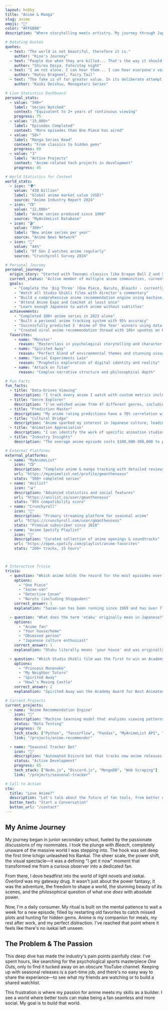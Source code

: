 ```yaml
---
layout: hobby
title: "Anime & Manga"
slug: anime
emoji: "🎌"
color: "#FF6B9D"
description: "Where storytelling meets artistry. My journey through Japanese animation and the tech projects it inspires."

# Rotating Quotes
quotes:
  - text: "The world is not beautiful, therefore it is."
    author: "Kino's Journey"
  - text: "People die when they are killed... That's the way it should be."
    author: "Shirou Emiya, Fate/stay night"
  - text: "I am not alone. I can hear them... I can hear everyone's voices... I can sense everyone's feelings... I am not alone... Everyone's feelings... They support me... They are what give me the will to stand and fight!"
    author: "Natsu Dragneel, Fairy Tail"
  - text: "The fake is of far greater value. In its deliberate attempt to be real, it's more real than the real thing."
    author: "Kaiki Deishuu, Monogatari Series"

# Live Statistics Dashboard
personal_stats:
  - value: "500+"
    label: "Series Watched"
    context: "Equivalent to 2+ years of continuous viewing"
    progress: 75
  - value: "15,000+"
    label: "Episodes Completed"
    context: "More episodes than One Piece has aired"
  - value: "50+"
    label: "Manga Series Read"
    context: "From classics to hidden gems"
    progress: 60
  - value: "3"
    label: "Active Projects"
    context: "Anime-related tech projects in development"
    progress: 45

# World Statistics for Context
world_stats:
  - icon: "🌍"
    value: "430 billion"
    label: "Global anime market value (USD)"
    source: "Anime Industry Report 2024"
  - icon: "📺"
    value: "12,000+"
    label: "Anime series produced since 1960"
    source: "MyAnimeList Database"
  - icon: "🎬"
    value: "300+"
    label: "New anime series per year"
    source: "Anime News Network"
  - icon: "👥"
    value: "44%"
    label: "Of Gen Z watches anime regularly"
    source: "Crunchyroll Survey 2024"

# Personal Journey
personal_journey:
  origin_story: "Started with Toonami classics like Dragon Ball Z and Sailor Moon in middle school. What began as after-school entertainment evolved into a deep appreciation for Japanese storytelling, animation techniques, and cultural nuances that would shape my creative perspective."
  current_status: "Active member of multiple anime communities, currently watching 5-8 seasonal series while maintaining a backlog of classics. Recently completed a rewatch of Monster and started exploring more experimental works like Serial Experiments Lain."
  goals:
    - "Complete the 'Big Three' (One Piece, Naruto, Bleach) - currently 60% through One Piece"
    - "Watch all Studio Ghibli films with director's commentary"
    - "Build a comprehensive anime recommendation engine using machine learning"
    - "Attend Anime Expo and Comiket at least once"
    - "Learn enough Japanese to watch anime without subtitles"
  achievements:
    - "Completed 100+ anime series in 2023 alone"
    - "Built a personal anime tracking system with 95% accuracy"
    - "Successfully predicted 3 'Anime of the Year' winners using data analysis"
    - "Created viral anime recommendation thread with 10k+ upvotes on Reddit"
  favorites:
    - name: "Monster"
      reason: "Masterclass in psychological storytelling and character development"
    - name: "Spirited Away"
      reason: "Perfect blend of environmental themes and stunning visuals"
    - name: "Serial Experiments Lain"
      reason: "Prophetic exploration of digital identity and reality"
    - name: "Attack on Titan"
      reason: "Complex narrative structure and philosophical depth"

# Fun Facts
fun_facts:
  - title: "Data-Driven Viewing"
    description: "I track every anime I watch with custom metrics including emotional impact scores, animation quality ratings, and rewatchability indices. My database contains over 15,000 data points."
  - title: "Genre Explorer"
    description: "I've watched anime from 47 different genres, including obscure ones like 'Iyashikei' (healing anime) and 'Denpa' (electromagnetic wave). Most people only know about 10-15 genres."
  - title: "Prediction Master"
    description: "My anime rating predictions have a 78% correlation with MyAnimeList community scores, better than most recommendation algorithms. I can usually predict if I'll like a series within 3 episodes."
  - title: "Cultural Bridge"
    description: "Anime sparked my interest in Japanese culture, leading to studying the language and planning my first trip to Japan. I can now understand about 40% of anime dialogue without subtitles."
  - title: "Animation Appreciation"
    description: "I can identify the work of specific animation studios and directors just by watching a few scenes. Studio Ghibli, Madhouse, and Wit Studio have the most distinctive styles."
  - title: "Industry Insights"
    description: "The average anime episode costs $100,000-300,000 to produce, but streaming has made it profitable for niche series that would never have been made in the TV-only era."

# External Platforms
external_platforms:
  - name: "MyAnimeList"
    icon: "📺"
    description: "Complete anime & manga tracking with detailed reviews"
    url: "https://myanimelist.net/profile/gmanthenoxus"
    stats: "500+ completed series"
  - name: "Anilist"
    icon: "📊"
    description: "Advanced statistics and social features"
    url: "https://anilist.co/user/gmanthenoxus"
    stats: "95% compatibility score"
  - name: "Crunchyroll"
    icon: "🎌"
    description: "Primary streaming platform for seasonal anime"
    url: "https://crunchyroll.com/user/gmanthenoxus"
    stats: "Premium subscriber since 2018"
  - name: "Anime Spotify Playlist"
    icon: "🎵"
    description: "Curated collection of anime openings & soundtracks"
    url: "https://open.spotify.com/playlist/anime-favorites"
    stats: "200+ tracks, 15 hours"



# Interactive Trivia
trivia:
  - question: "Which anime holds the record for the most episodes ever produced?"
    options:
      - "One Piece"
      - "Sazae-san"
      - "Detective Conan"
      - "Naruto (including Shippuden)"
    correct_answer: 1
    explanation: "Sazae-san has been running since 1969 and has over 7,000 episodes, making it the longest-running animated series in the world!"

  - question: "What does the term 'otaku' originally mean in Japanese?"
    options:
      - "Anime fan"
      - "Your house/home"
      - "Obsessed person"
      - "Japanese culture enthusiast"
    correct_answer: 1
    explanation: "Otaku literally means 'your house' and was originally used as a polite way to address someone. It became associated with obsessive fans in the 1980s."

  - question: "Which Studio Ghibli film was the first to win an Academy Award?"
    options:
      - "Princess Mononoke"
      - "My Neighbor Totoro"
      - "Spirited Away"
      - "Howl's Moving Castle"
    correct_answer: 2
    explanation: "Spirited Away won the Academy Award for Best Animated Feature in 2003, becoming the first hand-drawn and Japanese animated film to win this award."

# Current Projects
current_projects:
  - name: "Anime Recommendation Engine"
    icon: "🤖"
    description: "Machine learning model that analyzes viewing patterns, genre preferences, and rating correlations to suggest anime with 85% accuracy rate."
    status: "Beta Testing"
    progress: 78
    tech_stack: ["Python", "TensorFlow", "Pandas", "MyAnimeList API", "React"]
    link: "/projects/anime-recommender"

  - name: "Seasonal Tracker Bot"
    icon: "📅"
    description: "Automated Discord bot that tracks new anime releases, aggregates reviews, and sends personalized weekly recommendations."
    status: "Active Development"
    progress: 65
    tech_stack: ["Node.js", "Discord.js", "MongoDB", "Web Scraping"]
    link: "/projects/seasonal-tracker"

# Call to Action
cta:
  title: "Love Anime?"
  description: "Let's talk about the future of fan tools, from better discovery to social sharing."
  button_text: "Start a Conversation"
  button_url: "/contact"
---
```


## My Anime Journey

My journey began in junior secondary school, fueled by the passionate discussions of my roommates. I took the plunge with *Bleach*, completely unaware of the massive world I was stepping into. The hook was set deep the first time Ichigo unleashed his Bankai. The sheer scale, the power shift, the visual spectacle—it was a defining "I get it now" moment that transformed me from a curious observer into a dedicated fan.

From there, I dove headfirst into the world of light novels and isekai. *Overlord* was my gateway drug. It wasn't just about the power fantasy; it was the adventure, the freedom to shape a world, the stunning beauty of its scenes, and the philosophical question of what one *does* with absolute power.

Now, I'm a daily consumer. My ritual is built on the mental patience to wait a week for a new episode, filled by restarting old favorites to catch missed plots and hunting for hidden gems. Anime is my companion for meals, my rest after work, and my perfect distraction. I've reached that point where it feels like there's no isekai left unseen.

## The Problem & The Passion

This deep dive has made the industry's pain points painfully clear. I've spent hours, like searching for the psychological sports masterpiece *One Outs*, only to find it tucked away on an obscure YouTube channel. Keeping up with seasonal releases is a part-time job, and there's no easy way to share the experience—to see what my friends are watching or to build a shared watchlist.

This frustration is where my passion for anime meets my skills as a builder. I see a world where better tools can make being a fan seamless and more social. My goal is to build that world.